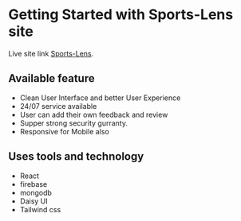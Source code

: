 # Getting Started with Sports-Lens site 

Live site link [Sports-Lens](https://bucolic-nasturtium-cfa50a.netlify.app/).

## Available feature 

- Clean User Interface and better User Experience
- 24/07 service available
- User can add their own feedback and review
- Supper strong security gurranty.
- Responsive for Mobile also


## Uses tools and technology
-  React
- firebase
- mongodb
- Daisy UI
- Tailwind css




